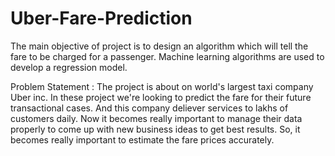 # Uber-Fare-Prediction

The main objective of project is to design an algorithm which will tell the fare to be charged for a passenger. Machine learning algorithms are used to develop a regression model.

Problem Statement : The project is about on world's largest taxi company Uber inc. In these project we're looking to predict the fare for their future transactional cases. And this company deliever services to lakhs of customers daily. Now it becomes really important to manage their data properly to come up with new business ideas to get best results. So, it becomes really important to estimate the fare prices accurately.


